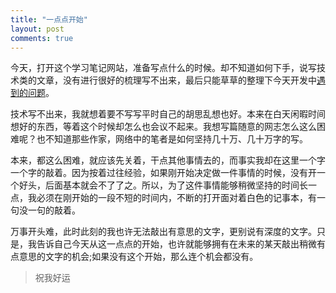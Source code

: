 ```yaml
---
title: "一点点开始"
layout: post
comments: true
---
```


今天，打开这个学习笔记网站，准备写点什么的时候。却不知道如何下手，说写技术类的文章，没有进行很好的梳理写不出来，最后只能草草的整理下今天开发中[遇到的问题](android-issues.html)。

技术写不出来，我就想着要不写写平时自己的胡思乱想也好。本来在白天闲暇时间想好的东西，等着这个时候却怎么也会议不起来。我想写篇随意的网志怎么这么困难呢？也不知道那些作家，网络中的笔者是如何坚持几十万、几十万字的写。

本来，都这么困难，就应该先关着，干点其他事情去的，而事实我却在这里一个字一个字的敲着。因为按着过往经验，如果刚开始决定做一件事情的时候，没有开一个好头，后面基本就会不了了之。所以，为了这件事情能够稍微坚持的时间长一点，我必须在刚开始的一段不短的时间内，不断的打开面对着白色的记事本，有一句没一句的敲着。

万事开头难，此时此刻的我也许无法敲出有意思的文字，更别说有深度的文字。只是，我告诉自己今天从这一点点的开始，也许就能够拥有在未来的某天敲出稍微有点意思的文字的机会;如果没有这个开始，那么连个机会都没有。

>祝我好运
